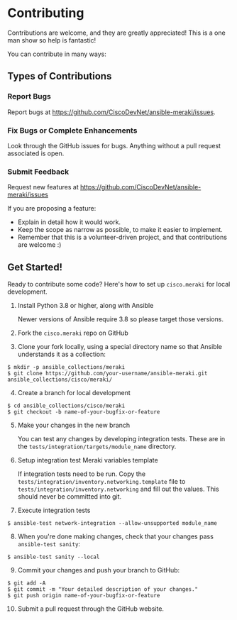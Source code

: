 # Contributing

Contributions are welcome, and they are greatly appreciated! This is a one man show
so help is fantastic!

You can contribute in many ways:

## Types of Contributions

### Report Bugs

Report bugs at https://github.com/CiscoDevNet/ansible-meraki/issues. 

### Fix Bugs or Complete Enhancements

Look through the GitHub issues for bugs. Anything without a pull request associated is
open.

### Submit Feedback

Request new features at https://github.com/CiscoDevNet/ansible-meraki/issues

If you are proposing a feature:

- Explain in detail how it would work.
- Keep the scope as narrow as possible, to make it easier to implement.
- Remember that this is a volunteer-driven project, and that contributions are welcome :)

## Get Started!

Ready to contribute some code? Here's how to set up `cisco.meraki` for local development.

1. Install Python 3.8 or higher, along with Ansible

   Newer versions of Ansible require 3.8 so please target those versions.

2. Fork the `cisco.meraki` repo on GitHub

3. Clone your fork locally, using a special directory name so that Ansible understands it as a collection:

```
$ mkdir -p ansible_collections/meraki
$ git clone https://github.com/your-username/ansible-meraki.git ansible_collections/cisco/meraki/
```

4. Create a branch for local development

```
$ cd ansible_collections/cisco/meraki
$ git checkout -b name-of-your-bugfix-or-feature
```

5. Make your changes in the new branch

   You can test any changes by developing integration tests. These are in the `tests/integration/targets/module_name` directory.

6. Setup integration test Meraki variables template

   If integration tests need to be run. Copy the `tests/integration/inventory.networking.template` file to `tests/integration/inventory.networking` and fill out the values. This should never be committed into git.

7. Execute integration tests

```
$ ansible-test network-integration --allow-unsupported module_name
```

8. When you're done making changes, check that your changes pass `ansible-test sanity`:

```
$ ansible-test sanity --local
```
9. Commit your changes and push your branch to GitHub:

```
$ git add -A
$ git commit -m "Your detailed description of your changes."
$ git push origin name-of-your-bugfix-or-feature
```

10. Submit a pull request through the GitHub website.
